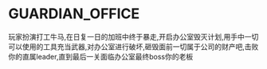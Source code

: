 # GUARDIAN_OFFICE
玩家扮演打工牛马,在日复一日的加班中终于暴走,开启办公室毁灭计划,用手中一切可以使用的工具充当武器,对办公室进行破坏,砸毁面前一切属于公司的财产吧,击败你的直属leader,直到最后一关面临办公室最终boss你的老板
